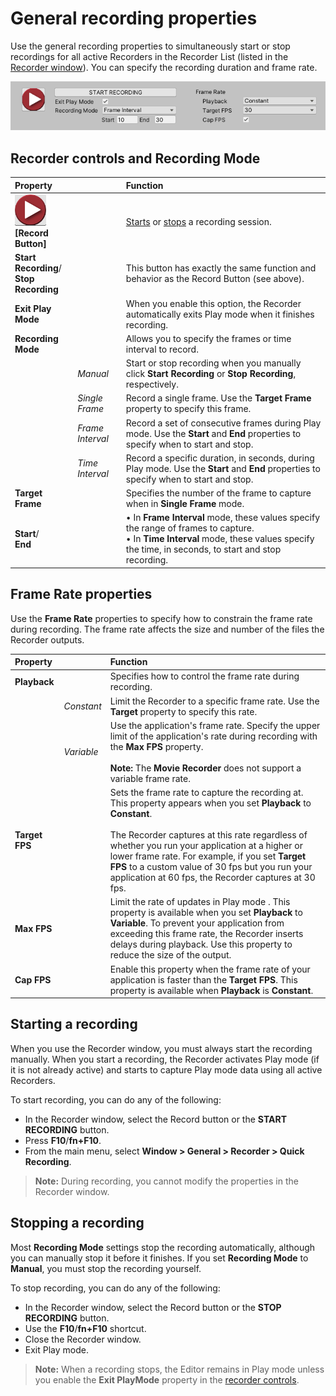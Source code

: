 # General recording properties

Use the general recording properties to simultaneously start or stop recordings for all active Recorders in the Recorder List (listed in the [Recorder window](RecordingRecorderWindow.md)). You can specify the recording duration and frame rate.

![](Images/RecordingControls.png)

## Recorder controls and Recording Mode

|Property||Function|
|:---|:---|:---|
|![](Images/BtnRecord.png)<br/>**[Record Button]**   | | [Starts](#starting-a-recording) or [stops](#stopping-a-recording) a recording session.  |
| **Start Recording**/<br/>**Stop Recording** | | This button has exactly the same function and behavior as the Record Button (see above). |
|**Exit Play Mode**   | | When you enable this option, the Recorder automatically exits Play mode when it finishes recording.  |
| **Recording Mode** ||Allows you to specify the frames or time interval to record.|
||_Manual_ |Start or stop recording when you manually click **Start Recording** or **Stop Recording**, respectively.|
|| _Single Frame_ |Record a single frame. Use the **Target Frame** property to specify this frame.|
|| _Frame Interval_ |Record a set of consecutive frames during Play mode. Use the **Start** and **End** properties to specify when to start and stop.|
|| _Time Interval_ |Record a specific duration, in seconds, during Play mode. Use the **Start** and **End** properties to specify when to start and stop.|
| **Target Frame** ||Specifies the number of the frame to capture when in **Single Frame** mode.|
| **Start**/ <br/> **End** ||• In **Frame Interval** mode, these values specify the range of frames to capture.<br/>• In **Time Interval** mode, these values specify the time, in seconds, to start and stop recording.|

## Frame Rate properties

Use the **Frame Rate** properties to specify how to constrain the frame rate during recording. The frame rate affects the size and number of the files the Recorder outputs.

|Property||Function|
|:---|:---|:---|
| **Playback** ||Specifies how to control the frame rate during recording.|
|| _Constant_ |Limit the Recorder to a specific frame rate. Use the **Target** property to specify this rate.|
|| _Variable_ |Use the application's frame rate. Specify the upper limit of the application's rate during recording with the **Max FPS** property.<br/><br/> **Note:** The **Movie Recorder** does not support a variable frame rate.|
| **Target FPS** ||Sets the frame rate to capture the recording at. This property appears when you set **Playback** to **Constant**. <br/><br/> The Recorder captures at this rate regardless of whether you run your application at a higher or lower frame rate. For example, if you set **Target FPS** to a custom value of 30 fps but you run your application at 60 fps, the Recorder captures at 30 fps.|
| **Max FPS** ||Limit the rate of updates in Play mode . This property is available when you set **Playback** to **Variable**. To prevent your application from exceeding this frame rate, the Recorder inserts delays during playback. Use this property to reduce the size of the output.|
| **Cap FPS** ||Enable this property when the frame rate of your application is faster than the **Target FPS**. This property is available when **Playback** is **Constant**.|

## Starting a recording

When you use the Recorder window, you must always start the recording manually. When you start a recording, the Recorder activates Play mode (if it is not already active) and starts to capture Play mode data using all active Recorders.

To start recording, you can do any of the following:
  - In the Recorder window, select the Record button or the **START RECORDING** button.
  - Press **F10**/**fn+F10**.
  - From the main menu, select **Window > General > Recorder > Quick Recording**.

> **Note:** During recording, you cannot modify the properties in the Recorder window.

## Stopping a recording

Most **Recording Mode** settings stop the recording automatically, although you can manually stop it before it finishes. If you set **Recording Mode** to **Manual**, you must stop the recording yourself.

To stop recording, you can do any of the following:
  - In the Recorder window, select the Record button or the **STOP RECORDING** button.
  - Use the **F10**/**fn+F10** shortcut.
  - Close the Recorder window.
  - Exit Play mode.

> **Note:** When a recording stops, the Editor remains in Play mode unless you enable the **Exit PlayMode** property in the [recorder controls](#recorder-controls-and-recording-mode).
